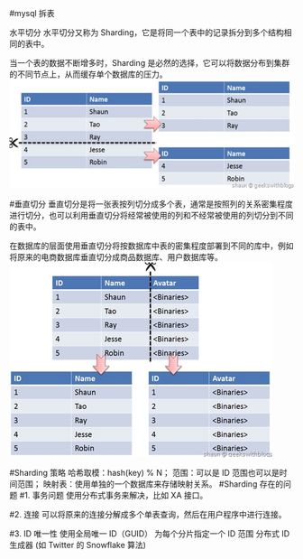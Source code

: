 #mysql 拆表

水平切分
水平切分又称为 Sharding，它是将同一个表中的记录拆分到多个结构相同的表中。

当一个表的数据不断增多时，Sharding 是必然的选择，它可以将数据分布到集群的不同节点上，从而缓存单个数据库的压力。
![img_1.png](img_1.png)


#垂直切分
垂直切分是将一张表按列切分成多个表，通常是按照列的关系密集程度进行切分，也可以利用垂直切分将经常被使用的列和不经常被使用的列切分到不同的表中。

在数据库的层面使用垂直切分将按数据库中表的密集程度部署到不同的库中，例如将原来的电商数据库垂直切分成商品数据库、用户数据库等。
![img_2.png](img_2.png)


#Sharding 策略
哈希取模：hash(key) % N；
范围：可以是 ID 范围也可以是时间范围；
映射表：使用单独的一个数据库来存储映射关系。
#Sharding 存在的问题
#1. 事务问题
使用分布式事务来解决，比如 XA 接口。

#2. 连接
可以将原来的连接分解成多个单表查询，然后在用户程序中进行连接。

#3. ID 唯一性
使用全局唯一 ID（GUID）
为每个分片指定一个 ID 范围
分布式 ID 生成器 (如 Twitter 的 Snowflake 算法)